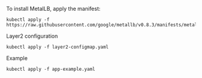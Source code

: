 To install MetalLB, apply the manifest:

```shell
kubectl apply -f https://raw.githubusercontent.com/google/metallb/v0.8.3/manifests/metallb.yaml
```

Layer2 configuration

```shell
kubectl apply -f layer2-configmap.yaml
```

Example

```shell
kubectl apply -f app-example.yaml
```
